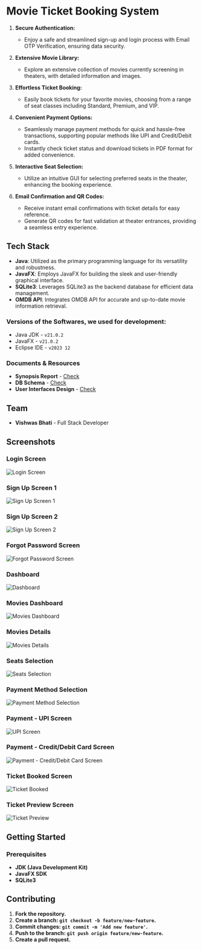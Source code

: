 # Movie Ticket Booking System



1. **Secure Authentication:**

   - Enjoy a safe and streamlined sign-up and login process with Email OTP Verification, ensuring data security.

2. **Extensive Movie Library:**

   - Explore an extensive collection of movies currently screening in theaters, with detailed information and images.

3. **Effortless Ticket Booking:**

   - Easily book tickets for your favorite movies, choosing from a range of seat classes including Standard, Premium, and VIP.

4. **Convenient Payment Options:**

   - Seamlessly manage payment methods for quick and hassle-free transactions, supporting popular methods like UPI and Credit/Debit cards.
   - Instantly check ticket status and download tickets in PDF format for added convenience.

5. **Interactive Seat Selection:**

   - Utilize an intuitive GUI for selecting preferred seats in the theater, enhancing the booking experience.

6. **Email Confirmation and QR Codes:**

   - Receive instant email confirmations with ticket details for easy reference.
   - Generate QR codes for fast validation at theater entrances, providing a seamless entry experience.

## Tech Stack

- **Java**: Utilized as the primary programming language for its versatility and robustness.
- **JavaFX**: Employs JavaFX for building the sleek and user-friendly graphical interface.
- **SQLite3**: Leverages SQLite3 as the backend database for efficient data management.
- **OMDB API**: Integrates OMDB API for accurate and up-to-date movie information retrieval.

### Versions of the Softwares, we used for development:

- Java JDK - `v21.0.2`
- JavaFX - `v21.0.2`
- Eclipse IDE - `v2023 12`

### Documents & Resources

- **Synopsis Report** - [Check](./Movie-Ticket-Booking-Management-System.pdf)
- **DB Schema** - [Check](https://app.eraser.io/workspace/freVQPx2kKihWa6JRkm3?elements=Eb7gNhDD2cNNixTv2wKuBw)
- **User Interfaces Design** - [Check](https://app.eraser.io/workspace/freVQPx2kKihWa6JRkm3?elements=o9i9GZu08Yh4SsWWOWHnGw)

## Team
- **Vishwas Bhati** - Full Stack Developer

## Screenshots

### Login Screen

![Login Screen](https://i.postimg.cc/vZWgXvJV/login.png)

### Sign Up Screen 1

![Sign Up Screen 1](https://i.postimg.cc/DwV4qNMh/signup-1.png)

### Sign Up Screen 2

![Sign Up Screen 2](https://i.postimg.cc/15VNVSMM/signup-2.png)

### Forgot Password Screen

![Forgot Password Screen](https://i.postimg.cc/pdR9SFv1/forgot.png)

### Dashboard

![Dashboard](https://i.postimg.cc/vBX5hv6z/dashboard.png)

### Movies Dashboard

![Movies Dashboard](https://i.postimg.cc/fbNXhPcC/movies-dashboard.png)

### Movies Details

![Movies Details](https://i.postimg.cc/Y09Ysm6w/movie-details.png)

### Seats Selection

![Seats Selection](https://i.postimg.cc/MpjbwRh6/seats-selection.png)

### Payment Method Selection

![Payment Method Selection](https://i.postimg.cc/kXGvjLst/payments-selection.png)

### Payment - UPI Screen

![UPI Screen](https://i.postimg.cc/43kvxygz/upi-screen.png)

### Payment - Credit/Debit Card Screen

![Payment - Credit/Debit Card Screen](https://i.postimg.cc/zfCCbNz4/credit-debit-screen.png)

### Ticket Booked Screen

![Ticket Booked](https://i.postimg.cc/63BdCPTq/ticket-booked.png)

### Ticket Preview Screen

![Ticket Preview](https://i.postimg.cc/59nmSfBV/ticket-preview.png)

## Getting Started

### Prerequisites

- **JDK (Java Development Kit)**
- **JavaFX SDK**
- **SQLite3**



## Contributing

1. **Fork the repository.**
2. **Create a branch: `git checkout -b feature/new-feature`.**
3. **Commit changes: `git commit -m 'Add new feature'`.**
4. **Push to the branch: `git push origin feature/new-feature`.**
5. **Create a pull request.**
